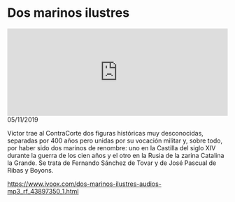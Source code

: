 # Dos marinos ilustres
<iframe id='audio_88903085' frameborder='0' allowfullscreen='' scrolling='no' height='200' style='width:100%;' src='https://www.ivoox.com/player_ej_43897350_6_1.html' loading='lazy'></iframe>05/11/2019

Víctor trae al ContraCorte dos figuras históricas muy desconocidas, separadas por 400 años pero unidas por su vocación militar y, sobre todo, por haber sido dos marinos de renombre: uno en la Castilla del siglo XIV durante la guerra de los cien años y el otro en la Rusia de la zarina Catalina la Grande. Se trata de Fernando Sánchez de Tovar y de José Pascual de Ribas y Boyons. 

 

https://www.ivoox.com/dos-marinos-ilustres-audios-mp3_rf_43897350_1.html
